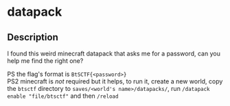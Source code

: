 # datapack

## Description

I found this weird minecraft datapack that asks me for a password, can you help me find the right one?

PS the flag's format is `BtSCTF{<password>}` \
PS2 minecraft is _not_ required but it helps, to run it, create a new world, copy the `btsctf` directory to `saves/<world's name>/datapacks/`, run `/datapack enable "file/btsctf"` and then `/reload`
